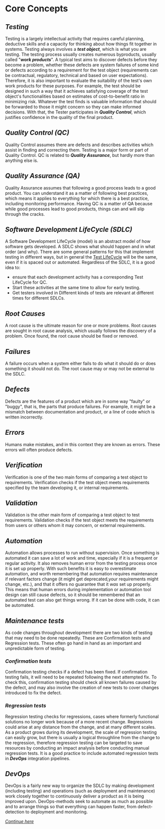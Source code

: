 # **Core Concepts**

## *Testing*

Testing is a largely intellectual activity that requires careful planning, deductive skills and a capacity for thinking about how things fit together in systems. Testing always involves a ***test object***, which is what you are testing. The testing process usually creates numerous byproducts, usually called "***work products***". A typical test aims to discover defects before they become a problem, whether these defects are system failures of some kind or defects according to a requirement for the test object (requirements can be contractual, regulatory, technical and based on user expectations). Therefore, it is also important to evaluate the suitability of the test's own work products for these purposes. For example, the test should be designed in such a way that it achieves satisfying coverage of the test object's functionalities based on estimates of cost-to-benefit ratio in minimizing risk.
Whatever the test finds is valuable information that should be forwarded to those it might concern so they can make informed decisions. With that, the Tester participates in ***Quality Control***, which justifies confidence in the quality of the final product.

## *Quality Control (QC)*

Quality Control assumes there are defects and describes activities which assist in finding and correcting them. Testing is a major form or part of Quality Control. QC is related to ***Quality Assurance***, but hardly more than anything else is.

## *Quality Assurance (QA)*

Quality Assurance assumes that following a good process leads to a good product. You can understand it as a matter of following best practices, which means it applies to everything for which there is a best practice, including monitoring performance. Having QC is a matter of QA because while good processes lead to good products, things can and will slip through the cracks.

## *Software Development LifeCycle (SDLC)*

A Software Development LifeCycle (model) is an abstract model of how software gets developed. A SDLC shows what should happen and in what order (and why). There are some general patterns for this that implement testing in different ways, but in general the [Test LifeCycle](/0/0.3.Test_LifeCycle.md) will be the same, even if it is spaced out or automated. Regardless of the SDLC, it is a good idea to:
- ensure that each development activity has a corresponding Test LifeCycle for QC.
- Start these activities at the same time to allow for early testing.
- Get testers involved in 
Different kinds of tests are relevant at different times for different SDLCs.

## *Root Causes*

A root cause is the ultimate reason for one or more problems. Root causes are sought in root cause analysis, which usually follows the discovery of a problem. Once found, the root cause should be fixed or removed.

## *Failures*

A failure occurs when a system either fails to do what it should do or does something it should not do. The root cause may or may not be external to the SDLC.

## *Defects*

Defects are the features of a product which are in some way "faulty" or "buggy", that is, the parts that produce failures. For example, it might be a mismatch between documentation and product, or a line of code which is written incorrectly.


## *Errors*

Humans make mistakes, and in this context they are known as errors. These errors will often produce defects.

## *Verification*

Verification is one of the two main forms of comparing a test object to requirements. Verification checks if the test object meets requirements specified by the team developing it, or internal requirements.

## *Validation*

Validation is the other main form of comparing a test object to test requirements. Validation checks if the test object meets the requirements from users or others whom it may concern, or external requirements.

## *Automation*

Automation allows processes to run without supervision. Once something is automated it can save a lot of work and time, especially if it is a frequent or regular activity. It also removes human error from the testing process once it is set up properly. With such benefits it is easy to overestimate automation, and worth remembering that automation requires maintenance if relevant factors change (it might get deprecated,your requirements might change, etc.), and that it offers no guarantee that it *was* set up properly. This means that human errors during implementation or automation tool design can still cause defects, so it should be remembered that an automated test can also get things wrong. If it can be done with code, it can be automated.

## *Maintenance tests*

As code changes throughout development there are two kinds of testing that may need to be done repeatedly. These are Confirmation tests and Regression tests. These often go hand in hand as an important and unpredictable form of testing.

### *Confirmation tests*

Confirmation testing checks if a defect has been fixed. If confirmation testing fails, it will need to be repeated following the next attempted fix. To check this, confirmation testing should check all known failures caused by the defect, and may also involve the creation of new tests to cover changes introduced to fix the defect.

### *Regression tests*

Regression testing checks for regressions, cases where formerly functional solutions no longer work because of a more recent change. Regressions could arise at any distance from the change, and at many different scales. As a product grows during its development, the scale of regression testing can easily grow, but there is usually a logical throughline from the change to the regression, therefore regression testing can be targeted to save resources by conducting an impact analysis before conducting manual regression tests. It is a good practice to include automated regression tests in ***DevOps*** integration pipelines.

## *DevOps*

DevOps is a fairly new way to organize the SDLC by making development (including testing) and operations (such as deployment and maintenance) work closely together to continuously deliver a product as it is being improved upon. DevOps-methods seek to automate as much as possible and to arrange things so that everything can happen faster, from defect-detection to deployment and monitoring.

*[Continue here](/0/0.2.Principles_of_Testing.md)*